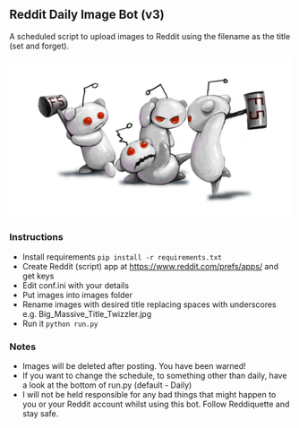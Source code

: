 ## Reddit Daily Image Bot (v3)

A scheduled script to upload images to Reddit using the filename as the title (set and forget).

![](r.jpg)

### Instructions

-   Install requirements `pip install -r requirements.txt`
-   Create Reddit (script) app at <https://www.reddit.com/prefs/apps/> and get keys
-   Edit conf.ini with your details
-   Put images into images folder
-   Rename images with desired title replacing spaces with underscores e.g. Big_Massive_Title_Twizzler.jpg
-   Run it `python run.py`

### Notes

-   Images will be deleted after posting. You have been warned!
-   If you want to change the schedule, to something other than daily, have a look at the bottom of run.py (default - Daily)
-   I will not be held responsible for any bad things that might happen to you or your Reddit account whilst using this bot. Follow Reddiquette and stay safe.
